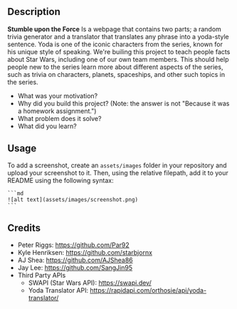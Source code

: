 # <Stumble-Upon-the-Force>

## Description

**Stumble upon the Force** Is a webpage that contains two parts; a random trivia generator and a translator that translates any phrase into a yoda-style sentence. Yoda is one of the iconic characters from the series, known for his unique style of speaking. We're builing this project to teach people facts about Star Wars, including one of our own team members. This should help people new to the series learn more about different aspects of the series, such as trivia on characters, planets, spaceships, and other such topics in the series.

- What was your motivation?
- Why did you build this project? (Note: the answer is not "Because it was a homework assignment.")
- What problem does it solve?
- What did you learn?

## Usage

To add a screenshot, create an `assets/images` folder in your repository and upload your screenshot to it. Then, using the relative filepath, add it to your README using the following syntax:

    ```md
    ![alt text](assets/images/screenshot.png)
    ```

## Credits

- Peter Riggs: https://github.com/Par92
- Kyle Henriksen: https://github.com/starbjornx
- AJ Shea: https://github.com/AJShea86
- Jay Lee: https://github.com/SangJin95
- Third Party APIs
  - SWAPI (Star Wars API): https://swapi.dev/
  - Yoda Translator API: https://rapidapi.com/orthosie/api/yoda-translator/
